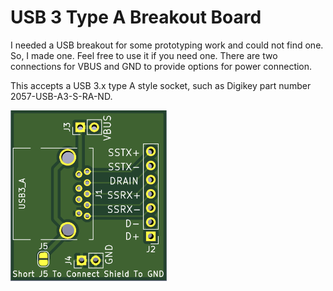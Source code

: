 # USB 3 Type A Breakout Board

I needed a USB breakout for some prototyping work and could not find one. So, I made one. Feel free to use it if you need one. There are two connections for VBUS and GND to provide options for power connection.

This accepts a USB 3.x type A style socket, such as Digikey part number 2057-USB-A3-S-RA-ND.

<img src="/USB3A.png" width="250">
